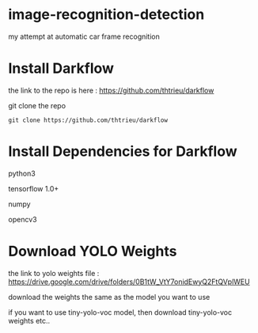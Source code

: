 # image-recognition-detection
my attempt at automatic car frame recognition


# Install Darkflow

the link to the repo is here : https://github.com/thtrieu/darkflow

git clone the repo

`git clone https://github.com/thtrieu/darkflow`

# Install Dependencies for Darkflow

python3 

tensorflow 1.0+

numpy

opencv3

# Download YOLO Weights

the link to yolo weights file : https://drive.google.com/drive/folders/0B1tW_VtY7onidEwyQ2FtQVplWEU

download the weights the same as the model you want to use

if you want to use tiny-yolo-voc model, then download tiny-yolo-voc weights etc..
